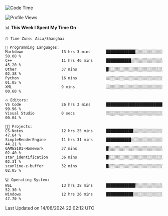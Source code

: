<!--START_SECTION:waka-->
![Code Time](http://img.shields.io/badge/Code%20Time-1%2C781%20hrs%2048%20mins-blue)

![Profile Views](http://img.shields.io/badge/Profile%20Views-2-blue)

📊 **This Week I Spent My Time On** 

```text
🕑︎ Time Zone: Asia/Shanghai

💬 Programming Languages: 
Markdown                 13 hrs 3 mins       █████████████░░░░░░░░░░░░   50.08 % 
C++                      11 hrs 46 mins      ███████████░░░░░░░░░░░░░░   45.20 % 
Other                    37 mins             █░░░░░░░░░░░░░░░░░░░░░░░░   02.38 % 
Python                   16 mins             ░░░░░░░░░░░░░░░░░░░░░░░░░   01.05 % 
XML                      9 mins              ░░░░░░░░░░░░░░░░░░░░░░░░░   00.60 % 

🔥 Editors: 
VS Code                  26 hrs 3 mins       █████████████████████████   99.96 % 
Visual Studio            0 secs              ░░░░░░░░░░░░░░░░░░░░░░░░░   00.04 % 

🐱‍💻 Projects: 
CS-Notes                 12 hrs 25 mins      ████████████░░░░░░░░░░░░░   47.64 % 
SimpleRenderEngine       11 hrs 31 mins      ███████████░░░░░░░░░░░░░░   44.21 % 
GAMES101-Homework        37 mins             █░░░░░░░░░░░░░░░░░░░░░░░░   02.40 % 
star_identification      36 mins             █░░░░░░░░░░░░░░░░░░░░░░░░   02.31 % 
scanline-z-buffer        32 mins             █░░░░░░░░░░░░░░░░░░░░░░░░   02.05 % 

💻 Operating System: 
WSL                      13 hrs 38 mins      █████████████░░░░░░░░░░░░   52.30 % 
Windows                  12 hrs 26 mins      ████████████░░░░░░░░░░░░░   47.70 % 
```


 Last Updated on 14/06/2024 22:02:12 UTC
<!--END_SECTION:waka-->